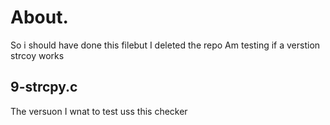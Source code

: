 # About.
So i should have done this filebut I deleted the repo
Am testing if a verstion strcoy works
## 9-strcpy.c
The versuon I wnat to test uss this checker
